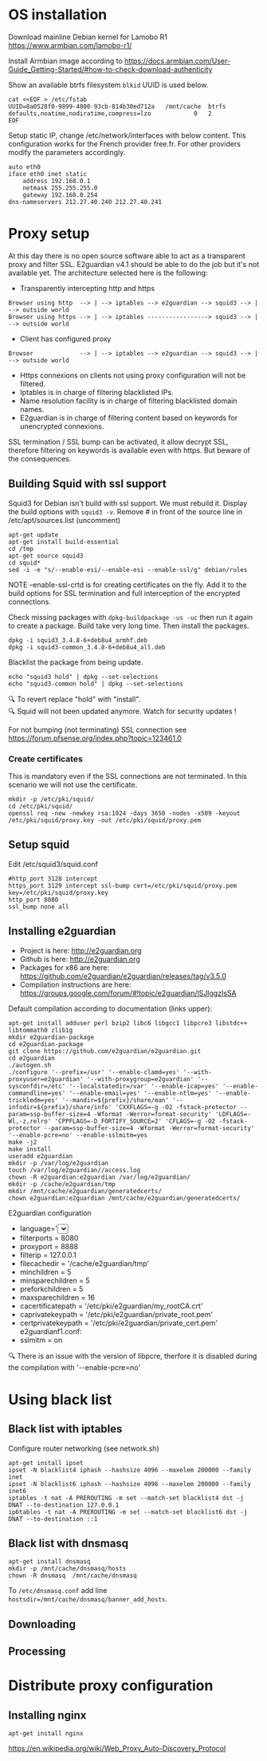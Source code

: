 # OS installation

Download mainline Debian kernel for Lamobo R1 https://www.armbian.com/lamobo-r1/

Install Armbian image according to https://docs.armbian.com/User-Guide_Getting-Started/#how-to-check-download-authenticity

Show an available btrfs filesystem `blkid` UUID is used below.
```
cat <<EOF > /etc/fstab
UUID=8a0528f0-9899-4800-93cb-814b30ed712a	/mnt/cache	btrfs	defaults,noatime,nodiratime,compress=lzo			0	2
EOF
```
Setup static IP, change /etc/network/interfaces with below content. This configuration works for the French provider free.fr. For other providers modify the parameters accordingly.
```
auto eth0
iface eth0 inet static
	address	192.168.0.1
	netmask 255.255.255.0
	gateway 192.168.0.254
dns-nameservers 212.27.40.240 212.27.40.241
```
# Proxy setup
At this day there is no open source software able to act as a transparent proxy and filter SSL. E2guardian v4.1 should be able to do the job but it's not available yet. The architecture selected here is the following:  

- Transparently intercepting http and https
```
Browser using http  --> | --> iptables --> e2guardian --> squid3 --> | --> outside world  
Browser using https --> | --> iptables -----------------> squid3 --> | --> outside world
```
- Client has configured proxy
```
Browser             --> | --> iptables --> e2guardian --> squid3 --> | --> outside world  
```

- Https connexions on clients not using proxy configuration will not be filtered. 
- Iptables is in charge of filtering blacklisted IPs.
- Name resolution facility is in charge of filtering blacklisted domain names.
- E2guardian is in charge of filtering content based on keywords for unencrypted connexions.  

SSL termination / SSL bump can be activated, it allow decrypt SSL, therefore filtering on keywords is available even with https. But beware of the consequences. 

## Building Squid with ssl support
Squid3 for Debian isn't build with ssl support. We must rebuild it.
Display the build options with `squid3 -v`.
Remove # in front of the source line in /etc/apt/sources.list (uncomment)

```
apt-get update
apt-get install build-essential
cd /tmp
apt-get source squid3
cd squid*
sed -i -e "s/--enable-esi/--enable-esi --enable-ssl/g" debian/rules
```
NOTE –enable-ssl-crtd is for creating certificates on the fly. Add it to the build options for SSL termination and full interception of the encrypted connections.

Check missing packages with `dpkg-buildpackage -us -uc` then run it again to create a package. Build take very long time. Then install the packages.
```
dpkg -i squid3_3.4.8-6+deb8u4_armhf.deb
dpkg -i squid3-common_3.4.8-6+deb8u4_all.deb
```
Blacklist the package from being update. 
```
echo "squid3 hold" | dpkg --set-selections
echo "squid3-common hold" | dpkg --set-selections
```
:mag: To revert replace "hold" with "install".  
:mag: Squid will not been updated anymore. Watch for security updates !

For not bumping (not terminating) SSL connection see https://forum.pfsense.org/index.php?topic=123461.0

### Create certificates
This is mandatory even if the SSL connections are not terminated. In this scenario we will not use the certificate.

```
mkdir -p /etc/pki/squid/
cd /etc/pki/squid/
openssl req -new -newkey rsa:1024 -days 3650 -nodes -x509 -keyout  /etc/pki/squid/proxy.key -out /etc/pki/squid/proxy.pem
```

## Setup squid
Edit /etc/squid3/squid.conf

```
#http_port 3128 intercept
https_port 3129 intercept ssl-bump cert=/etc/pki/squid/proxy.pem key=/etc/pki/squid/proxy.key
http_port 8080
ssl_bump none all
```

## Installing e2guardian
- Project is here: http://e2guardian.org  
- Github is here: http://e2guardian.org
- Packages for x86 are here: https://github.com/e2guardian/e2guardian/releases/tag/v3.5.0
- Compilation instructions are here: https://groups.google.com/forum/#!topic/e2guardian/lSJlggzIsSA

Default compilation according to documentation (links upper):
```
apt-get install adduser perl bzip2 libc6 libgcc1 libpcre3 libstdc++ libtommath0 zlib1g
mkdir e2guardian-package
cd e2guardian-package
git clone https://github.com/e2guardian/e2guardian.git
cd e2guardian
./autogen.sh
./configure '--prefix=/usr' '--enable-clamd=yes' '--with-proxyuser=e2guardian' '--with-proxygroup=e2guardian' '--sysconfdir=/etc' '--localstatedir=/var' '--enable-icap=yes' '--enable-commandline=yes' '--enable-email=yes' '--enable-ntlm=yes' '--enable-trickledm=yes' '--mandir=${prefix}/share/man' '--infodir=${prefix}/share/info' 'CXXFLAGS=-g -O2 -fstack-protector --param=ssp-buffer-size=4 -Wformat -Werror=format-security' 'LDFLAGS=-Wl,-z,relro' 'CPPFLAGS=-D_FORTIFY_SOURCE=2' 'CFLAGS=-g -O2 -fstack-protector --param=ssp-buffer-size=4 -Wformat -Werror=format-security' '--enable-pcre=no' --enable-sslmitm=yes
make -j2
make install
useradd e2guardian
mkdir -p /var/log/e2guardian
touch /var/log/e2guardian//access.log
chown -R e2guardian:e2guardian /var/log/e2guardian/
mkdir -p /cache/e2guardian/tmp
mkdir /mnt/cache/e2guardian/generatedcerts/
chown e2guardian:e2guardian /mnt/cache/e2guardian/generatedcerts/

```
E2guardian configuration
- language='<select your language for ex french>'
- filterports = 8080
- proxyport = 8888
- filterip = 127.0.0.1
- filecachedir = '/cache/e2guardian/tmp'
- minchildren = 5 
- minsparechildren = 5
- preforkchildren = 5
- maxsparechildren = 16
- cacertificatepath = '/etc/pki/e2guardian/my_rootCA.crt'
- caprivatekeypath = '/etc/pki/e2guardian/private_root.pem'
- certprivatekeypath = '/etc/pki/e2guardian/private_cert.pem'
e2guardianf1.conf:
- sslmitm = on 

:mag: There is an issue with the version of libpcre, therfore it is disabled during the compilation with '--enable-pcre=no'

# Using black list
## Black list with iptables
Configure router networking (see network.sh)
```
apt-get install ipset
ipset -N blacklist4 iphash --hashsize 4096 --maxelem 200000 --family inet
ipset -N blacklist6 iphash --hashsize 4096 --maxelem 200000 --family inet6
iptables -t nat -A PREROUTING -m set --match-set blacklist4 dst -j DNAT --to-destination 127.0.0.1
ip6tables -t nat -A PREROUTING -m set --match-set blacklist6 dst -j DNAT --to-destination ::1
```
## Black list with dnsmasq
```
apt-get install dnsmasq
mkdir -p /mnt/cache/dnsmasq/hosts
chown -R dnsmasq  /mnt/cache/dnsmasq
```
To `/etc/dnsmasq.conf` add line `hostsdir=/mnt/cache/dnsmasq/banner_add_hosts`.

## Downloading
## Processing

# Distribute proxy configuration
## Installing nginx
`apt-get install nginx`

https://en.wikipedia.org/wiki/Web_Proxy_Auto-Discovery_Protocol


